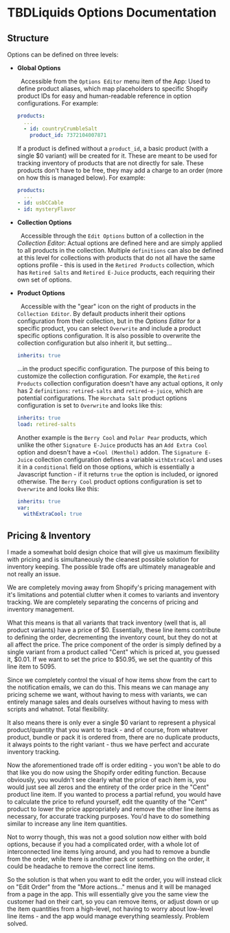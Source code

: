 # TBDLiquids Options Documentation

## Structure

Options can be defined on three levels:

* **Global Options**

    &nbsp;
    Accessible from the `Options Editor` menu item of the App: Used to define product aliases, which map placeholders to specific Shopify product IDs for easy and human-readable reference in option configurations. For example:

    ```yaml
    products:
      ...
      - id: countryCrumbleSalt
        product_id: 7372104007871    
    ```

    If a product is defined without a `product_id`, a basic product (with a single $0 variant) will be created for it. These are meant to be used for tracking inventory of products that are not directly for sale. These products don't have to be free, they may add a charge to an order (more on how this is managed below). For example:

    ```yaml
    products:
      ...
    - id: usbCCable
    - id: mysteryFlavor
    ```

* **Collection Options**

    &nbsp;
    Accessible through the `Edit Options` button of a collection in the *Collection Editor*: Actual options are defined here and are simply applied to all products in the collection. Multiple `definitions` can also be defined at this level for collections with products that do not all have the same options profile - this is used in the `Retired Products` collection, which has `Retired Salts` and `Retired E-Juice` products, each requiring their own set of options.
    &nbsp;


* **Product Options**

  &nbsp;
  Accessible with the "gear" icon on the right of products in the `Collection Editor`. By default products inherit their options configuration from their collection, but in the *Options Editor* for a specific product, you can select `Overwrite` and include a product specific options configuration. It is also possible to overwrite the collection configuration but also inherit it, but setting...

  ```yaml
  inherits: true
  ```

  ...in the product specific configuration. The purpose of this being to customize the collection configuration. For example, the `Retired Products` collection configuration doesn't have any actual options, it only has 2 `definitions`: `retired-salts` and `retired-e-juice`, which are potential configurations. The `Horchata Salt` product options configuration is set to `Overwrite` and looks like this:

  ```yaml
  inherits: true
  load: retired-salts
  ```

  Another example is the `Berry Cool` and `Polar Pear` products, which unlike the other `Signature E-Juice` products has an `Add Extra Cool` option and doesn't have a `+Cool (Menthol)` addon. The `Signature E-Juice` collection configuration defines a variable `withExtraCool` and uses it in a `conditional` field on those options, which is essentially a Javascript function - if it returns `true` the option is included, or ignored otherwise. The `Berry Cool` product options configuration is set to `Overwrite` and looks like this:
  
  ```yaml
  inherits: true
  var:
    withExtraCool: true
  ```

## Pricing & Inventory

I made a somewhat bold design choice that will give us maximum flexibility with pricing and is simultaneously the cleanest possible solution for inventory keeping. The possible trade offs are ultimately manageable and not really an issue.

We are completely moving away from Shopify's pricing management with it's limitations and potential clutter when it comes to variants and inventory tracking. We are completely separating the concerns of pricing and inventory management.

What this means is that all variants that track inventory (well that is, all product variants) have a price of \$0. Essentially, these line items contribute to defining the order, decrementing the inventory count, but they do not at all affect the price. The price component of the order is simply defined by a single variant from a product called "Cent" which is priced at, you guessed it, $0.01. If we want to set the price to \$50.95, we set the quantity of this line item to 5095. 

Since we completely control the visual of how items show from the cart to the notification emails, we can do this. This means we can manage any pricing scheme we want, without having to mess with variants, we can entirely manage sales and deals ourselves without having to mess with scripts and whatnot. Total flexibility.

It also means there is only ever a single $0 variant to represent a physical product/quantity that you want to track - and of course, from whatever product, bundle or pack it is ordered from, there are no duplicate products, it always points to the right variant - thus we have perfect and accurate inventory tracking. 

Now the aforementioned trade off is order editing - you won't be able to do that like you do now using the Shopify order editing function. Because obviously, you wouldn't see clearly what the price of each item is, you would just see all zeros and the entirety of the order price in the "Cent" product line item. If you wanted to process a partial refund, you would have to calculate the price to refund yourself, edit the quantity of the "Cent" product to lower the price appropriately and remove the other line items as necessary, for accurate tracking purposes. You'd have to do something similar to increase any line item quantities.

Not to worry though, this was not a good solution now either with bold options, because if you had a complicated order, with a whole lot of interconnected line items lying around, and you had to remove a bundle from the order, while there is another pack or something on the order, it could be headache to remove the correct line items. 

So the solution is that when you want to edit the order, you will instead click on "Edit Order" from the "More actions..." menus and it will be managed from a page in the app. This will essentially give you the same view the customer had on their cart, so you can remove items, or adjust down or up the item quantities from a high-level, not having to worry about low-level line items - and the app would manage everything seamlessly. Problem solved.


